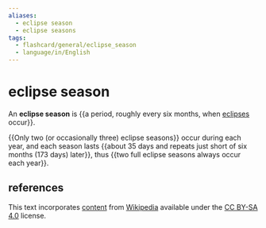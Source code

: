 ```yaml
---
aliases:
  - eclipse season
  - eclipse seasons
tags:
  - flashcard/general/eclipse_season
  - language/in/English
---
```


# eclipse season

An __eclipse season__ is {{a period, roughly every six months, when [eclipses](eclipse.md) occur}}. <!--SR:!2024-07-18,10,270-->

{{Only two (or occasionally three) eclipse seasons}} occur during each year, and each season lasts {{about 35 days and repeats just short of six months (173 days) later}}, thus {{two full eclipse seasons always occur each year}}. <!--SR:!2024-07-09,4,270!2024-07-21,13,270!2024-07-09,4,270-->

## references

This text incorporates [content](https://en.wikipedia.org/wiki/eclipse_season) from [Wikipedia](Wikipedia.md) available under the [CC BY-SA 4.0](https://creativecommons.org/licenses/by-sa/4.0/) license.
